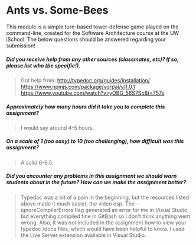 # Ants vs. Some-Bees

This module is a simple turn-based tower-defense game played on the command-line, created for the Software Architecture course at the UW iSchool.  The below questions should be answered regarding your submission!  

##### Did you receive help from any other sources (classmates, etc)? If so, please list who (be specific!). #####
> Got help from: 
> http://typedoc.org/guides/installation/
> https://www.npmjs.com/package/vorpal/v/1.0.1
> https://www.youtube.com/watch?v=yOBG_56S7So&t=757s


##### Approximately how many hours did it take you to complete this assignment? #####
> I would say around 4-5 hours. 


##### On a scale of 1 (too easy) to 10 (too challenging), how difficult was this assignment? #####
> A solid 6-6.5. 


##### Did you encounter any problems in this assignment we should warn students about in the future? How can we make the assignment better? #####
> Typedoc was a bit of a pain in the beginning, but the resources listed above made it much easier, the video esp. The --ignoreCompilerErrors flag generated an error for me in Visual Studio, but everything compiled fine in GitBash so I don't think anything went wrong. Also, it was not included in the assignment how to view your typedoc /docs files, which would have been helpful to know. I used the Live Server extension available in Visual Studio. 
